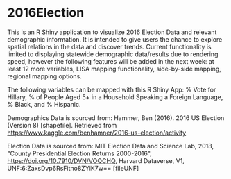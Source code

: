 # 2016Election

This is an R Shiny application to visualize 2016 Election Data and relevant demographic information. It is intended to give users the chance to explore spatial relations in the data and discover trends. Current functionality is limited to displaying statewide demographic data/results due to rendering speed, however the following features will be added in the next week: at least 12 more variables, LISA mapping functionality, side-by-side mapping, regional mapping options. 

The following variables can be mapped with this R Shiny App: % Vote for Hillary, % of People Aged 5+ in a Household Speaking a Foreign Language, % Black, and % Hispanic.


Demographics Data is sourced from: 
Hammer, Ben (2016). 2016 US Election (Version 8) [shapefile]. Retrieved from
https://www.kaggle.com/benhamner/2016-us-election/activity

Election Data is sourced from: 
MIT Election Data and Science Lab, 2018, "County Presidential Election Returns 2000-2016", https://doi.org/10.7910/DVN/VOQCHQ, Harvard Dataverse, V1, UNF:6:ZaxsDvp6RsFitno8ZYlK7w== [fileUNF]
